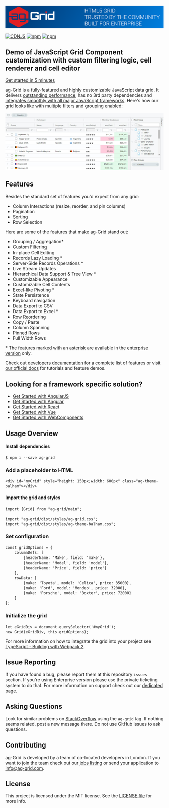 
![alt text](./github-banner.png "Logo Title Text 1")

[![CDNJS](https://img.shields.io/cdnjs/v/ag-grid.svg)](https://cdnjs.com/libraries/ag-grid)
[![npm](https://img.shields.io/npm/dm/ag-grid.svg)](https://www.npmjs.com/package/ag-grid)
[![npm](https://img.shields.io/npm/dt/ag-grid.svg)](https://www.npmjs.com/package/ag-grid)

Demo of JavaScript Grid Component customization with custom filtering logic, cell renderer and cell editor
------

[Get started in 5 minutes](https://medium.com/ag-grid/get-started-with-javascript-grid-in-5-minutes-bdcef746b5e0)

ag-Grid is a fully-featured and highly customizable JavaScript data grid.
It delivers [outstanding performance](https://www.ag-grid.com/example.php?utm_source=ag-grid-readme&utm_medium=repository&utm_campaign=github#/performance/1), has no 3rd party dependencies and [integrates smoothly with all major JavaScript frameworks](https://www.ag-grid.com/javascript-grid-getting-started?utm_source=ag-grid-readme&utm_medium=repository&utm_campaign=github). Here's how our grid looks like with multiple filters and grouping enabled:

![alt text](./github-grid-demo.jpg "Logo Title Text 1")


Features
--------------

Besides the standard set of features you'd expect from any grid:

* Column Interactions (resize, reorder, and pin columns)
* Pagination
* Sorting
* Row Selection

Here are some of the features that make ag-Grid stand out:

* Grouping / Aggregation*
* Custom Filtering
* In-place Cell Editing
* Records Lazy Loading *
* Server-Side Records Operations *
* Live Stream Updates
* Hierarchical Data Support & Tree View *
* Customizable Appearance
* Customizable Cell Contents
* Excel-like Pivoting *
* State Persistence
* Keyboard navigation
* Data Export to CSV
* Data Export to Excel *
* Row Reordering
* Copy / Paste 
* Column Spanning
* Pinned Rows
* Full Width Rows

\* The features marked with an asterisk are available in the [enterprise version](https://www.ag-grid.com/license-pricing.php?utm_source=ag-grid-readme&utm_medium=repository&utm_campaign=github) only.

Check out [developers documentation](https://www.ag-grid.com/documentation-main/documentation.php?utm_source=ag-grid-readme&utm_medium=repository&utm_campaign=github) for a complete list of features or visit [our official docs](https://www.ag-grid.com/features-overview?utm_source=ag-grid-readme&utm_medium=repository&utm_campaign=github) for tutorials and feature demos. 

Looking for a framework specific solution?
--------------
* [Get Started with AngularJS](https://www.ag-grid.com/best-angularjs-data-grid?utm_source=ag-grid-readme&utm_medium=repository&utm_campaign=github)
* [Get Started with Angular](https://www.ag-grid.com/angular-getting-started?utm_source=ag-grid-readme&utm_medium=repository&utm_campaign=github)
* [Get Started with React](https://www.ag-grid.com/react-getting-started?utm_source=ag-grid-readme&utm_medium=repository&utm_campaign=github)
* [Get Started with Vue](https://www.ag-grid.com/vue-getting-started?utm_source=ag-grid-readme&utm_medium=repository&utm_campaign=github)
* [Get Started with WebComponents](https://www.ag-grid.com/best-web-component-data-grid?utm_source=ag-grid-readme&utm_medium=repository&utm_campaign=github)

Usage Overview
--------------

#### Install dependencies

    $ npm i --save ag-grid

### Add a placeholder to HTML

    <div id="myGrid" style="height: 150px;width: 600px" class="ag-theme-balham"></div>


#### Import the grid and styles

    import {Grid} from "ag-grid/main";

    import "ag-grid/dist/styles/ag-grid.css";
    import "ag-grid/dist/styles/ag-theme-balham.css";

### Set configuration

    const gridOptions = {
    	columnDefs: [
    		{headerName: 'Make', field: 'make'},
    		{headerName: 'Model', field: 'model'},
    		{headerName: 'Price', field: 'price'}
    	],
    	rowData: [
    		{make: 'Toyota', model: 'Celica', price: 35000},
    		{make: 'Ford', model: 'Mondeo', price: 32000},
    		{make: 'Porsche', model: 'Boxter', price: 72000}
    	]
    };

### Initialize the grid

    let eGridDiv = document.querySelector('#myGrid');
    new Grid(eGridDiv, this.gridOptions);

For more information on how to integrate the grid into your project see [TypeScript - Building with Webpack 2](https://www.ag-grid.com/ag-grid-typescript-webpack-2?utm_source=ag-grid-readme&utm_medium=repository&utm_campaign=github).

Issue Reporting
----------
If you have found a bug, please report them at this repository `issues` section. If you're using Enterprise version please use the private ticketing system to do that. For more information on support check out our [dedicated page](https://www.ag-grid.com/support.php?utm_source=ag-grid-readme&utm_medium=repository&utm_campaign=github).


Asking Questions
-------------

Look for similar problems on [StackOverflow](https://stackoverflow.com/questions/tagged/ag-grid) using the `ag-grid` tag. If nothing seems related, post a new message there. Do not use GitHub issues to ask questions.

Contributing
------------
ag-Grid is developed by a team of co-located developers in London. If you want to join the team check out our [jobs listing](https://www.ag-grid.com/ag-grid-jobs-board?utm_source=ag-grid-readme&utm_medium=repository&utm_campaign=github) or send your application to info@ag-grid.com.

License
------------------
This project is licensed under the MIT license. See the [LICENSE file](./LICENSE.txt) for more info.